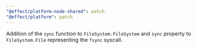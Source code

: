 ```yaml
---
"@effect/platform-node-shared": patch
"@effect/platform": patch
---
```


Addition of the `sync` function to `FileSystem.FileSystem` and `sync` property to `FileSystem.File` representing the `fsync` syscall.
